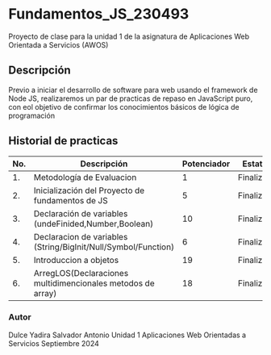 # Fundamentos_JS_230493
Proyecto de clase para la unidad 1 de la asignatura de Aplicaciones Web Orientada a Servicios (AWOS)

## Descripción
  Previo a iniciar el desarrollo de software para web usando el framework de Node JS, realizaremos un 
  par de practicas de repaso en JavaScript puro, con eol objetivo de confirmar los conocimientos 
  básicos de lógica de programación

  ## Historial de practicas

|No.|Descripción|Potenciador|Estatus|
|--|--|--|--|
|1.|Metodología de Evaluacion|1|Finalizada|
|2.|Inicialización del Proyecto de fundamentos de JS|5|Finalizada|
|3.|Declaración de variables (undeFinided,Number,Boolean)|10|Finalizada|
|4.|Declaracion de variables (String/BigInit/Null/Symbol/Function)|6|Finalizada|
|5.|Introduccion a objetos |19|Finalizada|
|6.|ArregLOS(Declaraciones multidimencionales metodos de array)|18|Finalizada|



  ### Autor
  Dulce Yadira Salvador Antonio
  Unidad 1
  Aplicaciones Web Orientadas a Servicios
  Septiembre 2024 
